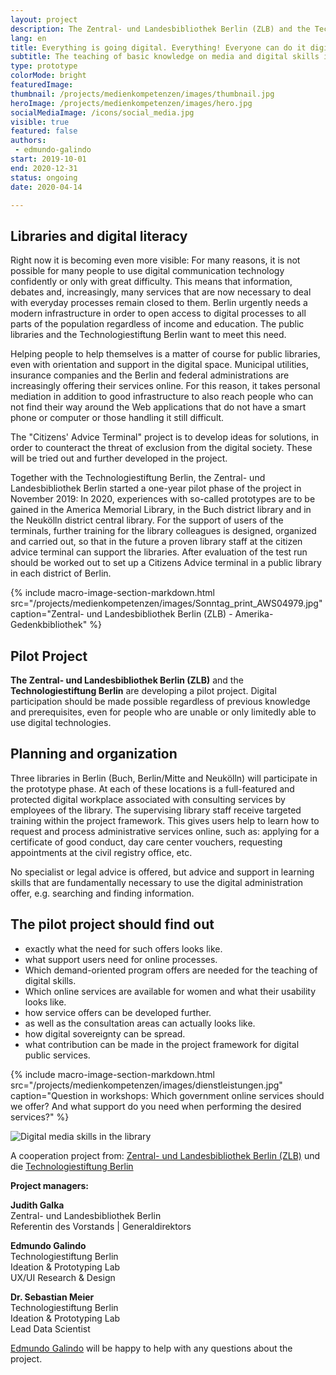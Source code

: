 ```yaml
---
layout: project
description: The Zentral- und Landesbibliothek Berlin (ZLB) and the Technologiestiftung Berlin are jointly developing a pilot project with the aim of imparting basic knowledge of media and digital skills to citizens, so that citizens can complete the increasing range of services offered by government services safely and independently, while ensuring full social participation, wherever it relies on digital processes.
lang: en
title: Everything is going digital. Everything! Everyone can do it digitally. Everyone?
subtitle: The teaching of basic knowledge on media and digital skills in the library is the objective of the joint pilot project of the Zentral- und Landesbibliothek Berlin (ZLB) and the Technologiestiftung Berlin.
type: prototype
colorMode: bright
featuredImage: 
thumbnail: /projects/medienkompetenzen/images/thumbnail.jpg
heroImage: /projects/medienkompetenzen/images/hero.jpg
socialMediaImage: /icons/social_media.jpg
visible: true
featured: false
authors: 
 - edmundo-galindo
start: 2019-10-01
end: 2020-12-31
status: ongoing
date: 2020-04-14

---
```


## Libraries and digital literacy

Right now it is becoming even more visible: For many reasons, it is not possible for many people to use digital communication technology confidently or only with great difficulty. This means that information, debates and, increasingly, many services that are now necessary to deal with everyday processes remain closed to them. Berlin urgently needs a modern infrastructure in order to open access to digital processes to all parts of the population regardless of income and education. The public libraries and the Technologiestiftung Berlin want to meet this need.

Helping people to help themselves is a matter of course for public libraries, even with orientation and support in the digital space. Municipal utilities, insurance companies and the Berlin and federal administrations are increasingly offering their services online. For this reason, it takes personal mediation in addition to good infrastructure to also reach people who can not find their way around the Web applications that do not have a smart phone or computer or those handling it still difficult.

The "Citizens' Advice Terminal" project is to develop ideas for solutions, in order to counteract the threat of exclusion from the digital society. These will be tried out and further developed in the project.

Together with the Technologiestiftung Berlin, the Zentral- und Landesbibliothek Berlin started a one-year pilot phase of the project in November 2019: In 2020, experiences with so-called prototypes are to be gained in the America Memorial Library, in the Buch district library and in the Neukölln district central library. For the support of users of the terminals, further training for the library colleagues is designed, organized and carried out, so that in the future a proven library staff at the citizen advice terminal can support the libraries. After evaluation of the test run should be worked out to set up a Citizens Advice terminal in a public library in each district of Berlin.

{% include macro-image-section-markdown.html src="/projects/medienkompetenzen/images/Sonntag_print_AWS04979.jpg" caption="Zentral- und Landesbibliothek Berlin (ZLB) - Amerika-Gedenkbibliothek" %}

## Pilot Project

**The Zentral- und Landesbibliothek Berlin (ZLB)** and the **Technologiestiftung Berlin** are developing a pilot project. Digital participation should be made possible regardless of previous knowledge and prerequisites, even for people who are unable or only limitedly able to use digital technologies.

## Planning and organization

Three libraries in Berlin (Buch, Berlin/Mitte and Neukölln) will participate in the prototype phase. At each of these locations is a full-featured and protected digital workplace associated with consulting services by employees of the library. The supervising library staff receive targeted training within the project framework. This gives users help to learn how to request and process administrative services online, such as: applying for a certificate of good conduct, day care center vouchers, requesting appointments at the civil registry office, etc.

No specialist or legal advice is offered, but advice and support in learning skills that are fundamentally necessary to use the digital administration offer, e.g. searching and finding information.

## The pilot project should find out

- exactly what the need for such offers looks like.
- what support users need for online processes.
- Which demand-oriented program offers are needed for the teaching of digital skills.
- Which online services are available for women and what their usability looks like.
- how service offers can be developed further.
- as well as the consultation areas can actually looks like.
- how digital sovereignty can be spread.
- what contribution can be made in the project framework for digital public services.

{% include macro-image-section-markdown.html src="/projects/medienkompetenzen/images/dienstleistungen.jpg" caption="Question in workshops: Which government online services should we offer? And what support do you need when performing the desired services?" %}

![Digital media skills in the library](/projects/medienkompetenzen/images/thumbnail.jpg)

A cooperation project from: 
[Zentral- und Landesbibliothek Berlin (ZLB)](https://www.zlb.de/) und die [Technologiestiftung Berlin](https://www.technologiestiftung-berlin.de/de/startseite/)

**Project managers:**

**Judith Galka**  
Zentral- und Landesbibliothek Berlin  
Referentin des Vorstands | Generaldirektors

**Edmundo Galindo**  
Technologiestiftung Berlin  
Ideation & Prototyping Lab  
UX/UI Research & Design

**Dr. Sebastian Meier**  
Technologiestiftung Berlin  
Ideation & Prototyping Lab  
Lead Data Scientist

[Edmundo Galindo](mailto:galindo@technologiestiftung-berlin.de) will be happy to help with any questions about the project.